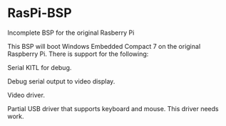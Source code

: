 # RasPi-BSP
Incomplete BSP for the original Rasberry Pi

This BSP will boot Windows Embedded Compact 7 on the original Raspberry Pi. There is support for the following:

Serial KITL for debug.

Debug serial output to video display.

Video driver.

Partial USB driver that supports keyboard and mouse. This driver needs work.
